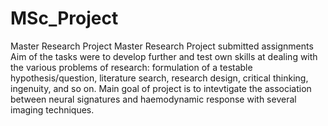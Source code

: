 # MSc_Project
Master Research Project
Master Research Project submitted assignments  
Aim of the tasks were to develop further and test own skills at dealing with the various problems of research: 
formulation of a testable hypothesis/question, literature search, research design, critical thinking, ingenuity, and so on.
Main goal of project is to intevtigate the association between neural signatures and haemodynamic response with several imaging techniques.

